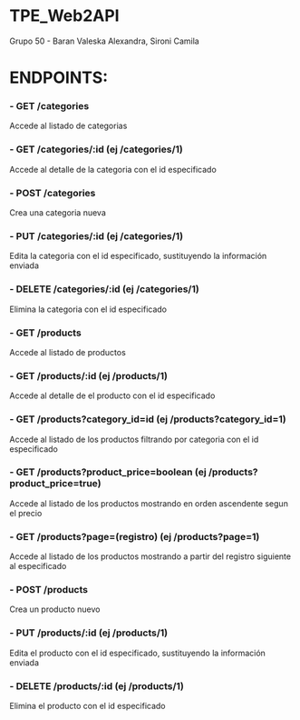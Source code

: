 # TPE_Web2API
Grupo 50 - Baran Valeska Alexandra, Sironi Camila

# ENDPOINTS:

### - GET /categories
Accede al listado de categorias

### - GET /categories/:id (ej /categories/1)
Accede al detalle de la categoria con el id especificado

### - POST /categories
Crea una categoria nueva

### - PUT /categories/:id (ej /categories/1)
Edita la categoria con el id especificado, sustituyendo la información enviada

### - DELETE /categories/:id (ej /categories/1)
Elimina la categoria con el id especificado

### - GET /products
Accede al listado de productos

### - GET /products/:id (ej /products/1)
Accede al detalle de el producto con el id especificado

### - GET /products?category_id=id (ej /products?category_id=1)
Accede al listado de los productos filtrando por categoria con el id especificado

### - GET /products?product_price=boolean (ej /products?product_price=true)
Accede al listado de los productos mostrando en orden ascendente segun el precio 

### - GET /products?page=(registro) (ej /products?page=1)
Accede al listado de los productos mostrando a partir del registro siguiente al especificado

### - POST /products
Crea un producto nuevo

### - PUT /products/:id (ej /products/1)
Edita el producto con el id especificado, sustituyendo la información enviada

### - DELETE /products/:id (ej /products/1)
Elimina el producto con el id especificado
